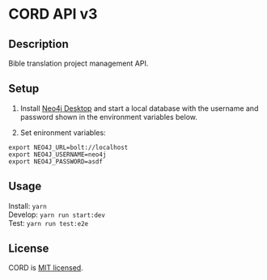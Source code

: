 # CORD API v3

## Description

Bible translation project management API.

## Setup

1. Install [Neo4j Desktop](https://neo4j.com/download/) and start a local database with the username and password shown in the environment variables below.  

1. Set enironment variables:
```
export NEO4J_URL=bolt://localhost
export NEO4J_USERNAME=neo4j
export NEO4J_PASSWORD=asdf
```

## Usage

Install: `yarn`  
Develop: `yarn run start:dev`  
Test: `yarn run test:e2e`  


## License

  CORD is [MIT licensed](LICENSE).
